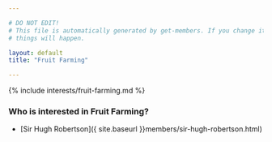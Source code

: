 ```yaml
---

# DO NOT EDIT!
# This file is automatically generated by get-members. If you change it, bad
# things will happen.

layout: default
title: "Fruit Farming"

---
```


{% include interests/fruit-farming.md %}

### Who is interested in Fruit Farming?


* [Sir Hugh Robertson]({ site.baseurl }}members/sir-hugh-robertson.html)
